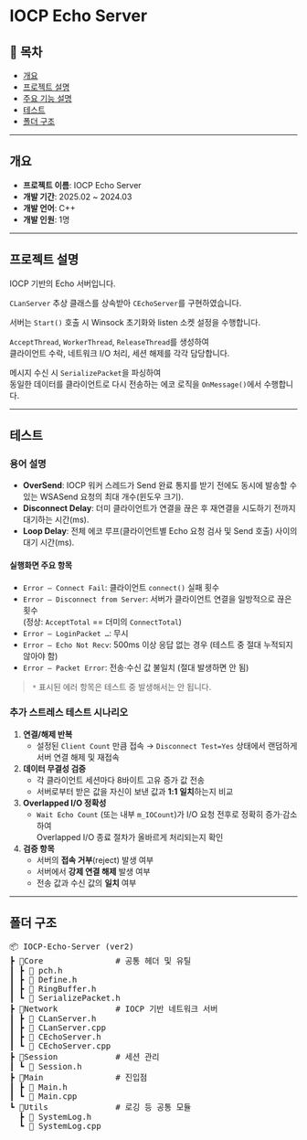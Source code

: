 # IOCP Echo Server

## 📌 목차
- [개요](#개요)
- [프로젝트 설명](#프로젝트-설명)
- [주요 기능 설명](#주요기능_설명)
- [테스트](#테스트)
- [폴더 구조](#폴더-구조)

---

## 개요

- **프로젝트 이름**: IOCP Echo Server
- **개발 기간**: 2025.02 ~ 2024.03
- **개발 언어**: C++
- **개발 인원**: 1명

---

## 프로젝트 설명

IOCP 기반의 Echo 서버입니다.

`CLanServer` 추상 클래스를 상속받아 `CEchoServer`를 구현하였습니다.

서버는 `Start()` 호출 시 Winsock 초기화와 listen 소켓 설정을 수행합니다.

`AcceptThread`, `WorkerThread`, `ReleaseThread`를 생성하여  
클라이언트 수락, 네트워크 I/O 처리, 세션 해제를 각각 담당합니다.

메시지 수신 시 `SerializePacket`을 파싱하여  
동일한 데이터를 클라이언트로 다시 전송하는 에코 로직을 `OnMessage()`에서 수행합니다.

---

## 테스트

### 용어 설명
- **OverSend**: IOCP 워커 스레드가 Send 완료 통지를 받기 전에도 동시에 발송할 수 있는 WSASend 요청의 최대 개수(윈도우 크기).  
- **Disconnect Delay**: 더미 클라이언트가 연결을 끊은 후 재연결을 시도하기 전까지 대기하는 시간(ms).  
- **Loop Delay**: 전체 에코 루프(클라이언트별 Echo 요청 검사 및 Send 호출) 사이의 대기 시간(ms).

#### 실행화면 주요 항목
- `Error – Connect Fail`: 클라이언트 `connect()` 실패 횟수  
- `Error – Disconnect from Server`: 서버가 클라이언트 연결을 일방적으로 끊은 횟수  
  (정상: `AcceptTotal` == 더미의 `ConnectTotal`)  
- `Error – LoginPacket …`: 무시  
- `Error – Echo Not Recv`: 500ms 이상 응답 없는 경우 (테스트 중 절대 누적되지 않아야 함)  
- `Error – Packet Error`: 전송·수신 값 불일치 (절대 발생하면 안 됨)  

> `*` 표시된 에러 항목은 테스트 중 발생해서는 안 됩니다.

### 추가 스트레스 테스트 시나리오
1. **연결/해제 반복**  
   - 설정된 `Client Count` 만큼 접속 → `Disconnect Test=Yes` 상태에서 랜덤하게 서버 연결 해제 및 재접속  
2. **데이터 무결성 검증**  
   - 각 클라이언트 세션마다 8바이트 고유 증가 값 전송  
   - 서버로부터 받은 값을 자신이 보낸 값과 **1:1 일치**하는지 비교  
3. **Overlapped I/O 정확성**  
   - `Wait Echo Count` (또는 내부 `m_IOCount`)가 I/O 요청 전후로 정확히 증가·감소하여  
     Overlapped I/O 종료 절차가 올바르게 처리되는지 확인  
4. **검증 항목**  
   - 서버의 **접속 거부**(reject) 발생 여부  
   - 서버에서 **강제 연결 해제** 발생 여부  
   - 전송 값과 수신 값의 **일치** 여부  


---

## 폴더 구조
<PRE>
📦 IOCP-Echo-Server (ver2)
┣ 📂Core               # 공통 헤더 및 유틸
┃ ┣ 📜 pch.h
┃ ┣ 📜 Define.h
┃ ┣ 📜 RingBuffer.h
┃ ┗ 📜 SerializePacket.h
┣ 📂Network            # IOCP 기반 네트워크 서버
┃ ┣ 📜 CLanServer.h
┃ ┣ 📜 CLanServer.cpp
┃ ┣ 📜 CEchoServer.h
┃ ┗ 📜 CEchoServer.cpp
┣ 📂Session            # 세션 관리
┃ ┗ 📜 Session.h
┣ 📂Main               # 진입점
┃ ┣ 📜 Main.h
┃ ┗ 📜 Main.cpp
┗ 📂Utils              # 로깅 등 공통 모듈
  ┣ 📜 SystemLog.h
  ┗ 📜 SystemLog.cpp
</PRE>
